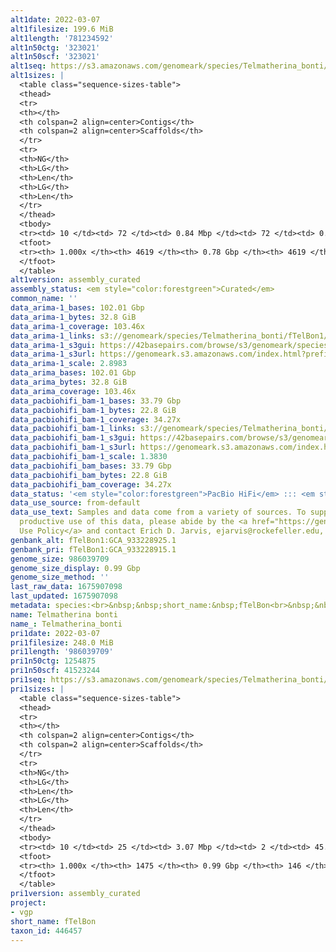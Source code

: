 ```yaml
---
alt1date: 2022-03-07
alt1filesize: 199.6 MiB
alt1length: '781234592'
alt1n50ctg: '323021'
alt1n50scf: '323021'
alt1seq: https://s3.amazonaws.com/genomeark/species/Telmatherina_bonti/fTelBon1/assembly_curated/fTelBon1.alt.cur.20220307.fasta.gz
alt1sizes: |
  <table class="sequence-sizes-table">
  <thead>
  <tr>
  <th></th>
  <th colspan=2 align=center>Contigs</th>
  <th colspan=2 align=center>Scaffolds</th>
  </tr>
  <tr>
  <th>NG</th>
  <th>LG</th>
  <th>Len</th>
  <th>LG</th>
  <th>Len</th>
  </tr>
  </thead>
  <tbody>
  <tr><td> 10 </td><td> 72 </td><td> 0.84 Mbp </td><td> 72 </td><td> 0.84 Mbp </td></tr><tr><td> 20 </td><td> 182 </td><td> 0.62 Mbp </td><td> 182 </td><td> 0.62 Mbp </td></tr><tr><td> 30 </td><td> 324 </td><td> 497.59 Kbp </td><td> 324 </td><td> 497.59 Kbp </td></tr><tr><td> 40 </td><td> 500 </td><td> 399.94 Kbp </td><td> 500 </td><td> 399.94 Kbp </td></tr><tr style="background-color:#cccccc;"><td> 50 </td><td> 718 </td><td> 323.02 Kbp </td><td> 718 </td><td> 323.02 Kbp </td></tr><tr><td> 60 </td><td> 990 </td><td> 257.96 Kbp </td><td> 990 </td><td> 257.96 Kbp </td></tr><tr><td> 70 </td><td> 1336 </td><td> 198.56 Kbp </td><td> 1336 </td><td> 198.56 Kbp </td></tr><tr><td> 80 </td><td> 1801 </td><td> 141.47 Kbp </td><td> 1801 </td><td> 141.47 Kbp </td></tr><tr><td> 90 </td><td> 2530 </td><td> 78.05 Kbp </td><td> 2530 </td><td> 78.05 Kbp </td></tr><tr><td> 100 </td><td> 4618 </td><td> 3.15 Kbp </td><td> 4618 </td><td> 3.15 Kbp </td></tr></tbody>
  <tfoot>
  <tr><th> 1.000x </th><th> 4619 </th><th> 0.78 Gbp </th><th> 4619 </th><th> 0.78 Gbp </th></tr>
  </tfoot>
  </table>
alt1version: assembly_curated
assembly_status: <em style="color:forestgreen">Curated</em>
common_name: ''
data_arima-1_bases: 102.01 Gbp
data_arima-1_bytes: 32.8 GiB
data_arima-1_coverage: 103.46x
data_arima-1_links: s3://genomeark/species/Telmatherina_bonti/fTelBon1/genomic_data/arima/<br>
data_arima-1_s3gui: https://42basepairs.com/browse/s3/genomeark/species/Telmatherina_bonti/fTelBon1/genomic_data/arima/
data_arima-1_s3url: https://genomeark.s3.amazonaws.com/index.html?prefix=species/Telmatherina_bonti/fTelBon1/genomic_data/arima/
data_arima-1_scale: 2.8983
data_arima_bases: 102.01 Gbp
data_arima_bytes: 32.8 GiB
data_arima_coverage: 103.46x
data_pacbiohifi_bam-1_bases: 33.79 Gbp
data_pacbiohifi_bam-1_bytes: 22.8 GiB
data_pacbiohifi_bam-1_coverage: 34.27x
data_pacbiohifi_bam-1_links: s3://genomeark/species/Telmatherina_bonti/fTelBon1/genomic_data/pacbio_hifi/<br>
data_pacbiohifi_bam-1_s3gui: https://42basepairs.com/browse/s3/genomeark/species/Telmatherina_bonti/fTelBon1/genomic_data/pacbio_hifi/
data_pacbiohifi_bam-1_s3url: https://genomeark.s3.amazonaws.com/index.html?prefix=species/Telmatherina_bonti/fTelBon1/genomic_data/pacbio_hifi/
data_pacbiohifi_bam-1_scale: 1.3830
data_pacbiohifi_bam_bases: 33.79 Gbp
data_pacbiohifi_bam_bytes: 22.8 GiB
data_pacbiohifi_bam_coverage: 34.27x
data_status: '<em style="color:forestgreen">PacBio HiFi</em> ::: <em style="color:forestgreen">Arima</em>'
data_use_source: from-default
data_use_text: Samples and data come from a variety of sources. To support fair and
  productive use of this data, please abide by the <a href="https://genome10k.soe.ucsc.edu/data-use-policies/">Data
  Use Policy</a> and contact Erich D. Jarvis, ejarvis@rockefeller.edu, with any questions.
genbank_alt: fTelBon1:GCA_933228925.1
genbank_pri: fTelBon1:GCA_933228915.1
genome_size: 986039709
genome_size_display: 0.99 Gbp
genome_size_method: ''
last_raw_data: 1675907098
last_updated: 1675907098
metadata: species:<br>&nbsp;&nbsp;short_name:&nbsp;fTelBon<br>&nbsp;&nbsp;name:&nbsp;Telmatherina&nbsp;bonti<br>&nbsp;&nbsp;taxon_id:&nbsp;446457<br>&nbsp;&nbsp;common_name:<br>&nbsp;&nbsp;order:<br>&nbsp;&nbsp;&nbsp;&nbsp;name:&nbsp;Atheriniformes<br>&nbsp;&nbsp;family:<br>&nbsp;&nbsp;&nbsp;&nbsp;name:&nbsp;Telmatherinidae<br>&nbsp;&nbsp;individuals:<br>&nbsp;&nbsp;&nbsp;&nbsp;-&nbsp;short_name:&nbsp;fTelBon1<br>&nbsp;&nbsp;&nbsp;&nbsp;&nbsp;&nbsp;biosample_id:&nbsp;SAMEA8592627<br>&nbsp;&nbsp;&nbsp;&nbsp;&nbsp;&nbsp;sex:&nbsp;male<br>&nbsp;&nbsp;genome_size:<br>&nbsp;&nbsp;genome_size_method:<br>&nbsp;&nbsp;project:&nbsp;[&nbsp;vgp&nbsp;]<br>
name: Telmatherina bonti
name_: Telmatherina_bonti
pri1date: 2022-03-07
pri1filesize: 248.0 MiB
pri1length: '986039709'
pri1n50ctg: 1254875
pri1n50scf: 41523244
pri1seq: https://s3.amazonaws.com/genomeark/species/Telmatherina_bonti/fTelBon1/assembly_curated/fTelBon1.pri.cur.20220307.fasta.gz
pri1sizes: |
  <table class="sequence-sizes-table">
  <thead>
  <tr>
  <th></th>
  <th colspan=2 align=center>Contigs</th>
  <th colspan=2 align=center>Scaffolds</th>
  </tr>
  <tr>
  <th>NG</th>
  <th>LG</th>
  <th>Len</th>
  <th>LG</th>
  <th>Len</th>
  </tr>
  </thead>
  <tbody>
  <tr><td> 10 </td><td> 25 </td><td> 3.07 Mbp </td><td> 2 </td><td> 45.68 Mbp </td></tr><tr><td> 20 </td><td> 64 </td><td> 2.21 Mbp </td><td> 4 </td><td> 43.20 Mbp </td></tr><tr><td> 30 </td><td> 114 </td><td> 1.77 Mbp </td><td> 6 </td><td> 42.78 Mbp </td></tr><tr><td> 40 </td><td> 174 </td><td> 1.51 Mbp </td><td> 8 </td><td> 42.36 Mbp </td></tr><tr style="background-color:#cccccc;"><td> 50 </td><td> 245 </td><td style="background-color:#88ff88;"> 1.25 Mbp </td><td> 11 </td><td style="background-color:#88ff88;"> 41.52 Mbp </td></tr><tr><td> 60 </td><td> 333 </td><td> 1.03 Mbp </td><td> 13 </td><td> 41.02 Mbp </td></tr><tr><td> 70 </td><td> 442 </td><td> 0.80 Mbp </td><td> 16 </td><td> 40.41 Mbp </td></tr><tr><td> 80 </td><td> 585 </td><td> 0.58 Mbp </td><td> 18 </td><td> 39.80 Mbp </td></tr><tr><td> 90 </td><td> 794 </td><td> 359.76 Kbp </td><td> 21 </td><td> 35.39 Mbp </td></tr><tr><td> 100 </td><td> 1474 </td><td> 1.00 Kbp </td><td> 145 </td><td> 1.00 Kbp </td></tr></tbody>
  <tfoot>
  <tr><th> 1.000x </th><th> 1475 </th><th> 0.99 Gbp </th><th> 146 </th><th> 0.99 Gbp </th></tr>
  </tfoot>
  </table>
pri1version: assembly_curated
project:
- vgp
short_name: fTelBon
taxon_id: 446457
---
```

